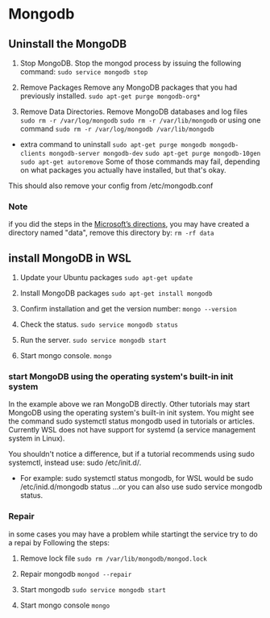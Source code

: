 # Mongodb

## Uninstall the MongoDB

1. Stop MongoDB.
Stop the mongod process by issuing the following command:
`sudo service mongodb stop`

2. Remove Packages
Remove any MongoDB packages that you had previously installed.
`sudo apt-get purge mongodb-org*`

3. Remove Data Directories.
Remove MongoDB databases and log files
`sudo rm -r /var/log/mongodb`
`sudo rm -r /var/lib/mongodb`
or using one command
`sudo rm -r /var/log/mongodb /var/lib/mongodb`

* extra command to uninstall
`sudo apt-get purge mongodb mongodb-clients mongodb-server mongodb-dev`
`sudo apt-get purge mongodb-10gen`
`sudo apt-get autoremove`
Some of those commands may fail, depending on what packages you actually have installed, but that's okay.

This should also remove your config from /etc/mongodb.conf

### Note

if you did the steps in the [Microsoft’s directions](https://docs.microsoft.com/en-us/windows/wsl/tutorials/wsl-database#install-mongodb), you may have created a directory named "data", remove this directory by:
`rm -rf data`

## install MongoDB in WSL

1. Update your Ubuntu packages
`sudo apt-get update`

2. Install MongoDB packages
`sudo apt-get install mongodb`

3. Confirm installation and get the version number:
`mongo --version`

4. Check the status.
`sudo service mongodb status`

5. Run the server.
`sudo service mongodb start`

6. Start mongo console.
`mongo`

### start MongoDB using the operating system's built-in init system

In the example above we ran MongoDB directly. Other tutorials may start MongoDB using the operating system's built-in init system. You might see the command sudo systemctl status mongodb used in tutorials or articles. Currently WSL does not have support for systemd (a service management system in Linux).

You shouldn't notice a difference, but if a tutorial recommends using sudo systemctl, instead use: sudo /etc/init.d/.

* For example:
sudo systemctl status mongodb, for WSL would be sudo /etc/inid.d/mongodb status ...or you can also use sudo service mongodb status.

### Repair

in some cases you may have a problem while startingt the service
try to do a repai by Following the steps:

1. Remove lock file
`sudo rm /var/lib/mongodb/mongod.lock`

2. Repair mongodb
`mongod --repair`

3. Start mongodb
`sudo service mongodb start`

4. Start mongo console
`mongo`

